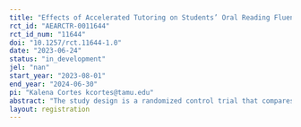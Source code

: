 ```yaml
---
title: "Effects of Accelerated Tutoring on Students’ Oral Reading Fluency"
rct_id: "AEARCTR-0011644"
rct_id_num: "11644"
doi: "10.1257/rct.11644-1.0"
date: "2023-06-24"
status: "in_development"
jel: "nan"
start_year: "2023-08-01"
end_year: "2024-06-30"
pi: "Kalena Cortes kcortes@tamu.edu"
abstract: "The study design is a randomized control trial that compares the reading proficiency of kindergarten students who receive the accelerated 1:1 high dosage tutoring support to kindergarten students who receive the regular 1:1 high dosage tutoring support. The study will involve 800 kindergarten students enrolled in 40 kindergarten classrooms identified by the district who agree to participate in Chapter One’s 1:1 high dosage tutoring, randomly assigning 400 to one treatment group (T1, accelerated tutoring) and 400 to the other treated group (T2, regular tutoring). All students in the study will receive the tutoring support (i.e., accelerated tutoring or regular tutoring) throughout their kindergarten school year assuming they remain enrolled in the school district."
layout: registration
---
```


